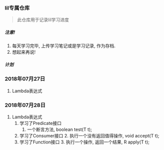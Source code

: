 ### lil专属仓库

> 此仓库用于记录lil学习进度

##### 注意!
1. 每天学习完毕, 上传学习笔记或是学习记录, 作为存档.
2. 想起来再说!

##### 计划

### 2018年07月27日

1. Lambda表达式

### 2018年07月28日
1. Lambda表达式
    1. 学习了Predicate接口
        1. 一个断言方法, boolean test(T t);
    2. 学习了Consumer接口
        2. 执行一个没有返回值得操作, void accept(T t);
    3. 学习了Function接口
        3. 执行一个操作, 返回一个结果, R apply(T t);